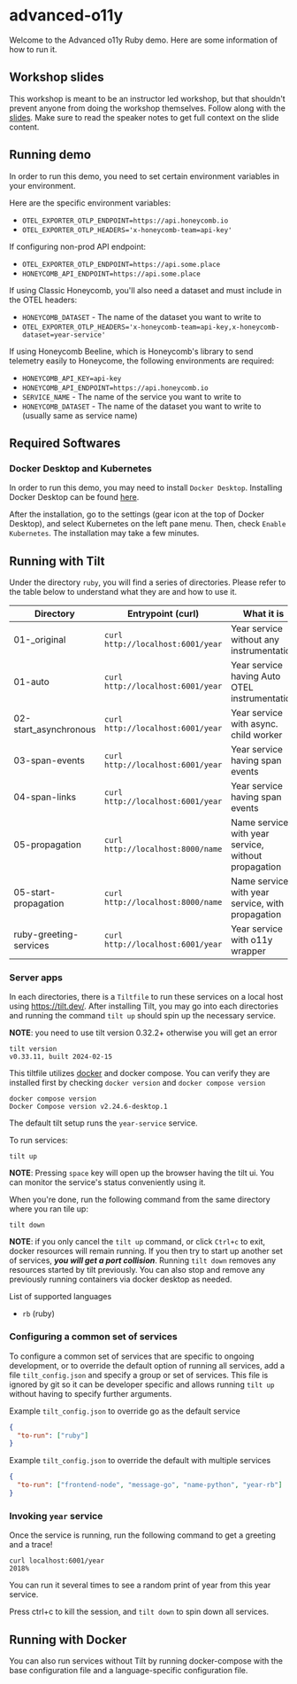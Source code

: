 # advanced-o11y

Welcome to the Advanced o11y Ruby demo. Here are some information of how to run it.

## Workshop slides

This workshop is meant to be an instructor led workshop, but that shouldn't prevent anyone from doing the workshop themselves.
Follow along with the [slides](https://docs.google.com/presentation/d/1-79ehidhZ6BBORatzubkgNpfU9KONSKFE72qPYRKDaw/edit#slide=id.gd9a648ab23_0_203).
Make sure to read the speaker notes to get full context on the slide content.

## Running demo

In order to run this demo, you need to set certain environment variables in your environment.

Here are the specific environment variables:

- `OTEL_EXPORTER_OTLP_ENDPOINT=https://api.honeycomb.io`
- `OTEL_EXPORTER_OTLP_HEADERS='x-honeycomb-team=api-key'`

If configuring non-prod API endpoint:

- `OTEL_EXPORTER_OTLP_ENDPOINT=https://api.some.place`
- `HONEYCOMB_API_ENDPOINT=https://api.some.place`

If using Classic Honeycomb, you'll also need a dataset and must include in the OTEL headers:

- `HONEYCOMB_DATASET` - The name of the dataset you want to write to
- `OTEL_EXPORTER_OTLP_HEADERS='x-honeycomb-team=api-key,x-honeycomb-dataset=year-service'`

If using Honeycomb Beeline, which is Honeycomb's library to send telemetry easily to Honeycome, the following environments are required:

- `HONEYCOMB_API_KEY=api-key`
- `HONEYCOMB_API_ENDPOINT=https://api.honeycomb.io`
- `SERVICE_NAME` - The name of the service you want to write to
- `HONEYCOMB_DATASET` - The name of the dataset you want to write to (usually same as service name)

## Required Softwares

### Docker Desktop and Kubernetes

In order to run this demo, you may need to install `Docker Desktop`. Installing Docker Desktop can be found [here](https://www.docker.com/products/docker-desktop/).

After the installation, go to the settings (gear icon at the top of Docker Desktop), and select Kubernetes on the left pane menu. Then, check `Enable Kubernetes`. The installation may take a few minutes.

## Running with Tilt

Under the directory `ruby`, you will find a series of directories. Please refer to the table below to understand what they are and how to use it.

| Directory              | Entrypoint (curl)                 | What it is                                          |
| ---------------------- | --------------------------------- | --------------------------------------------------- |
| 01-\_original          | `curl http://localhost:6001/year` | Year service without any instrumentation            |
| 01-auto                | `curl http://localhost:6001/year` | Year service having Auto OTEL instrumentation       |
| 02-start_asynchronous  | `curl http://localhost:6001/year` | Year service with async. child worker               |
| 03-span-events         | `curl http://localhost:6001/year` | Year service having span events                     |
| 04-span-links          | `curl http://localhost:6001/year` | Year service having span events                     |
| 05-propagation         | `curl http://localhost:8000/name` | Name service with year service, without propagation |
| 05-start-propagation   | `curl http://localhost:8000/name` | Name service with year service, with propagation    |
| ruby-greeting-services | `curl http://localhost:6001/year` | Year service with o11y wrapper                      |

### Server apps

In each directories, there is a `Tiltfile` to run these services on a local host using <https://tilt.dev/>.
After installing Tilt, you may go into each directories and running the command `tilt up` should spin up the necessary service.

**NOTE**: you need to use tilt version 0.32.2+ otherwise you will get an error

```
tilt version
v0.33.11, built 2024-02-15
```

This tiltfile utilizes [docker](https://docs.docker.com/desktop/install/mac-install/) and docker compose. You can verify they are installed first by checking `docker version` and `docker compose version`

```
docker compose version
Docker Compose version v2.24.6-desktop.1
```

The default tilt setup runs the `year-service` service.

To run services:

```shell
tilt up
```

**NOTE**: Pressing `space` key will open up the browser having the tilt ui. You can monitor the service's status conveniently using it.

When you're done, run the following command from the same directory where you ran tile up:

```shell
tilt down
```

**NOTE**: if you only cancel the `tilt up` command, or click `Ctrl+c` to exit, docker resources will remain running. If you then try to start up another set of services, **_you will get a port collision_**. Running `tilt down` removes any resources started by tilt previously. You can also stop and remove any previously running containers via docker desktop as needed.

List of supported languages

- `rb` (ruby)

### Configuring a common set of services

To configure a common set of services that are specific to ongoing development, or to override the default option of running all services, add a file `tilt_config.json` and specify a group or set of services.
This file is ignored by git so it can be developer specific and allows running `tilt up` without having to specify further arguments.

Example `tilt_config.json` to override go as the default service

```json
{
  "to-run": ["ruby"]
}
```

Example `tilt_config.json` to override the default with multiple services

```json
{
  "to-run": ["frontend-node", "message-go", "name-python", "year-rb"]
}
```

### Invoking `year` service

Once the service is running, run the following command to get a greeting and a trace!

```
curl localhost:6001/year
2018%
```

You can run it several times to see a random print of year from this year service.

Press ctrl+c to kill the session, and `tilt down` to spin down all services.

## Running with Docker

You can also run services without Tilt by running docker-compose with the base configuration file and a language-specific configuration file.

```shell

```
